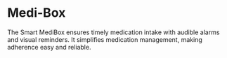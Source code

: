 # Medi-Box
The Smart MediBox ensures timely medication intake with audible alarms and visual reminders. It simplifies medication management, making adherence easy and reliable.
